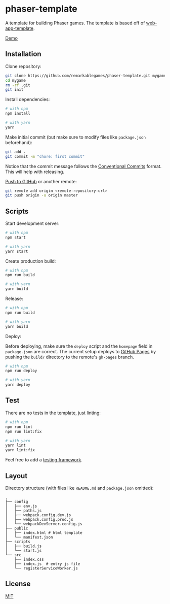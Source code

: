 # phaser-template

A template for building Phaser games. The template is based off of [web-app-template](https://github.com/remarkablemark/web-app-template).

[Demo](https://remarkablegames.github.io/phaser-template/)

## Installation

Clone repository:

```sh
git clone https://github.com/remarkablegames/phaser-template.git mygame
cd mygame
rm -rf .git
git init
```

Install dependencies:

```sh
# with npm
npm install

# with yarn
yarn
```

Make initial commit (but make sure to modify files like `package.json` beforehand):

```sh
git add .
git commit -m "chore: first commit"
```

Notice that the commit message follows the [Conventional Commits](https://conventionalcommits.org) format. This will help with releasing.

[Push to GitHub](https://help.github.com/articles/adding-an-existing-project-to-github-using-the-command-line/) or another remote:

```sh
git remote add origin <remote-repository-url>
git push origin -u origin master
```

## Scripts

Start development server:

```sh
# with npm
npm start

# with yarn
yarn start
```

Create production build:

```sh
# with npm
npm run build

# with yarn
yarn build
```

Release:

```sh
# with npm
npm run build

# with yarn
yarn build
```

Deploy:

Before deploying, make sure the `deploy` script and the `homepage` field in `package.json` are correct. The current setup deploys to [GitHub Pages](https://pages.github.com) by pushing the `build/` directory to the remote's `gh-pages` branch.

```sh
# with npm
npm run deploy

# with yarn
yarn deploy
```

## Test

There are no tests in the template, just linting:

```sh
# with npm
npm run lint
npm run lint:fix

# with yarn
yarn lint
yarn lint:fix
```

Feel free to add a [testing framework](https://github.com/sorrycc/awesome-javascript#testing-frameworks).

## Layout

Directory structure (with files like `README.md` and `package.json` omitted):

```
.
├── config
│   ├── env.js
│   ├── paths.js
│   ├── webpack.config.dev.js
│   ├── webpack.config.prod.js
│   └── webpackDevServer.config.js
├── public
│   ├── index.html # html template
│   └── manifest.json
├── scripts
│   ├── build.js
│   └── start.js
└── src
    ├── index.css
    ├── index.js  # entry js file
    └── registerServiceWorker.js
```

## License

[MIT](LICENSE)
